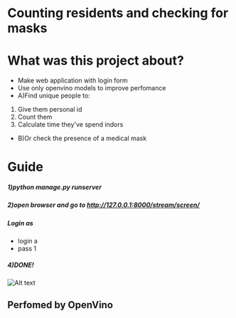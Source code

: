 # Counting residents and checking for masks
# What was this project about?
* Make web application with login form 
* Use only openvino models to improve perfomance
* A)Find unique people to:
1. Give them personal id 
2. Count them
3. Calculate time they've spend indors
* B)Or check the presence of a medical mask
# Guide 
##### 1)python manage.py runserver   
##### 2)open browser and go to http://127.0.0.1:8000/stream/screen/  
##### Login as
* login a  
* pass 1  
##### 4)DONE!  
  
![Alt text](https://github.com/kremlev404/MaskDetectionHackathon/blob/kremlev/1.gif "Result")
## Perfomed by OpenVino 
